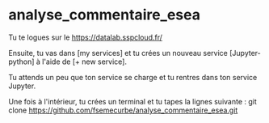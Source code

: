 # analyse_commentaire_esea


Tu te logues sur le https://datalab.sspcloud.fr/

Ensuite, tu vas dans [my services] et tu crées un nouveau service [Jupyter-python] à l'aide de [+ new service].

Tu attends un peu que ton service se charge et tu rentres dans ton service Jupyter.

Une fois à l'intérieur, tu crées un terminal et tu tapes la lignes suivante : git clone https://github.com/fsemecurbe/analyse_commentaire_esea.git
